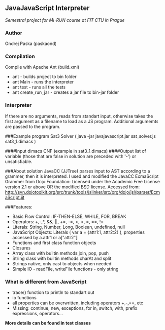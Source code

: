 ## JavaJavaScript Interpreter 

*Semestral project for MI-RUN course at FIT CTU in Prague*

### Author
Ondrej Paska (paskaond)

### Compilation
Compile with Apache Ant (build.xml)

* ant - builds project to bin folder
* ant Main - runs the interpreter  
* ant test - runs all the tests
* ant create_run_jar  - creates a jar file to bin-jar folder

### Interpreter
If there are no arguments, reads from standart input, otherwise takes the first argument as a filename to load as a JS program. Additional argumemts are passed to the program.

###Example program
Sat3 Solver ( java -jar javajavascript.jar sat_solver.js sat3_1.dimacs )

####Input
dimacs CNF  (example in sat3_1.dimacs)
####Output
list of variable (those that are false in solution are preceded with '-') or unsatisfiable.

###About solution
JavaCC (JJTree) parses input to AST according to a grammer, then it is interpreted.
I used and modified the JavaCC EcmaScript Grammer from Dojo Foundation:
Licensed under the Academic Free License version 2.1 or above OR the modified BSD license.
Accessed from: http://svn.dojotoolkit.org/src/trunk/tools/jslinker/src/org/dojo/jsl/parser/EcmaScript.jjt

###Features: 
* Basic Flow Control: IF-THEN-ELSE, WHILE, FOR, BREAK
* Operators: +,-,*, &&, ||, +=, -=, >, <, =, ==, !=
* Literals: String, Number, Long, Boolean, undefined, null
* JavaScript Objects: Literals ( var a = {attr1:1, attr2:2} ), properties accessed by a.attr1 or a["attr2"]
* Functions and first class function objects
* Closures
* Array class with builtin methods join, pop, push
* String class with builtin methods charAt and split
* Strings native, only cast to objects when needed
* Simple IO - readFile, writeFile functions - only string

### What is different from JavaScript
* trace() function to println to standart out
* io functions
* all properties can be overwritten, including operators +,-,==, etc
* Missing: continue, new, exceptions, for in, switch, with, prefix expressions, operators...


**More details can be found in test classes**

	





